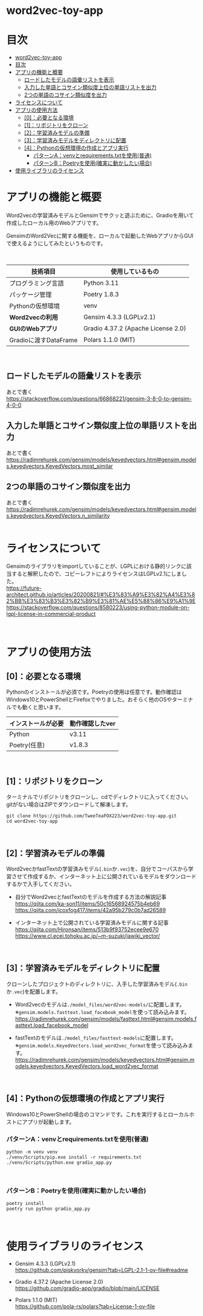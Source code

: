 # word2vec-toy-app


# 目次
- [word2vec-toy-app](#word2vec-toy-app)
- [目次](#目次)
- [アプリの機能と概要](#アプリの機能と概要)
  - [ロードしたモデルの語彙リストを表示](#ロードしたモデルの語彙リストを表示)
  - [入力した単語とコサイン類似度上位の単語リストを出力](#入力した単語とコサイン類似度上位の単語リストを出力)
  - [2つの単語のコサイン類似度を出力](#2つの単語のコサイン類似度を出力)
- [ライセンスについて](#ライセンスについて)
- [アプリの使用方法](#アプリの使用方法)
  - [\[0\]：必要となる環境](#0必要となる環境)
  - [\[1\]：リポジトリをクローン](#1リポジトリをクローン)
  - [\[2\]：学習済みモデルの準備](#2学習済みモデルの準備)
  - [\[3\]：学習済みモデルをディレクトリに配置](#3学習済みモデルをディレクトリに配置)
  - [\[4\]：Pythonの仮想環境の作成とアプリ実行](#4pythonの仮想環境の作成とアプリ実行)
    - [パターンA：venvとrequirements.txtを使用(普通)](#パターンavenvとrequirementstxtを使用普通)
    - [パターンB：Poetryを使用(確実に動かしたい場合)](#パターンbpoetryを使用確実に動かしたい場合)
- [使用ライブラリのライセンス](#使用ライブラリのライセンス)


# アプリの機能と概要
Word2vecの学習済みモデルとGensimでサクッと遊ぶために、Gradioを用いて作成したローカル用のWebアプリです。  
  
GensimのWord2Vecに関する機能を、ローカルで起動したWebアプリからGUIで使えるようにしてみたというものです。  
  
<br>  
  
| 技術項目                          | 使用しているもの             |
| --------------------------------- | ---------------------------- |
| プログラミング言語                | Python 3.11           |
| パッケージ管理        | Poetry 1.8.3                          |
| Pythonの仮想環境                  | venv                         |
| **Word2vecの利用** | Gensim 4.3.3 (LGPLv2.1)                      |
| **GUIのWebアプリ** | Gradio 4.37.2 (Apache License 2.0)                      |
| Gradioに渡すDataFrame | Polars 1.1.0 (MIT) |
  
<br>    

## ロードしたモデルの語彙リストを表示
あとで書く  
https://stackoverflow.com/questions/66868221/gensim-3-8-0-to-gensim-4-0-0  
  
## 入力した単語とコサイン類似度上位の単語リストを出力
あとで書く  
https://radimrehurek.com/gensim/models/keyedvectors.html#gensim.models.keyedvectors.KeyedVectors.most_similar
  
## 2つの単語のコサイン類似度を出力
あとで書く  
https://radimrehurek.com/gensim/models/keyedvectors.html#gensim.models.keyedvectors.KeyedVectors.n_similarity  
<br>    
  
# ライセンスについて
Gensimのライブラリをimportしていることが、LGPLにおける静的リンクに該当すると解釈したので、コピーレフトによりライセンスはLGPLv2.1にしました。  
https://future-architect.github.io/articles/20200821/#%E3%83%A9%E3%82%A4%E3%82%BB%E3%83%B3%E3%82%B9%E3%81%AE%E5%88%86%E9%A1%9E  
https://stackoverflow.com/questions/8580223/using-python-module-on-lgpl-license-in-commercial-product  
  
<br>  
  
# アプリの使用方法 
## [0]：必要となる環境

Pythonのインストールが必須です。Poetryの使用は任意です。動作確認はWindows10とPowerShellとFirefoxでやりました。おそらく他のOSやターミナルでも動くと思います。
  
| インストールが必要 | 動作確認したver |
| ---------------------- | --------------- |
| Python                     | v3.11         |
| Poetry(任意)                | v1.8.3        |
  
<br>  
  
## [1]：リポジトリをクローン
ターミナルでリポジトリをクローンし、cdでディレクトリに入ってください。gitがない場合はZIPでダウンロードして解凍します。
```
git clone https://github.com/TweeTeaFOX223/word2vec-toy-app.git
cd word2vec-toy-app
```
  
<br>  
  
## [2]：学習済みモデルの準備
Word2vecかfastTextの学習済みモデル(`.bin`か`.vec`)を、自分でコーパスから学習させて作成するか、インターネット上に公開されているモデルをダウンロードするかで入手してください。

- 自分でWord2vecとfastTextのモデルを作成する方法の解説記事  
https://qiita.com/ka-son11/items/50c16568924575b4eb69  
https://qiita.com/icoxfog417/items/42a95b279c0b7ad26589  

- インターネット上で公開されている学習済みモデルに関する記事  
https://qiita.com/Hironsan/items/513b9f93752ecee9e670  
https://www.cl.ecei.tohoku.ac.jp/~m-suzuki/jawiki_vector/  
  
<br>  
  
## [3]：学習済みモデルをディレクトリに配置
クローンしたプロジェクトのディレクトリに、入手した学習済みモデル(`.bin`か`.vec`)を配置します。

- Word2vecのモデルは`./model_files/word2vec-models/`に配置します。※`gensim.models.fasttext.load_facebook_model`を使って読み込みます。  
https://radimrehurek.com/gensim/models/fasttext.html#gensim.models.fasttext.load_facebook_model  
  
- fastTextのモデルは`./model_files/fasttext-models`に配置します。※`gensim.models.KeyedVectors.load_word2vec_format`を使って読み込みます。  
https://radimrehurek.com/gensim/models/keyedvectors.html#gensim.models.keyedvectors.KeyedVectors.load_word2vec_format  

  
<br>  
  
## [4]：Pythonの仮想環境の作成とアプリ実行
Windows10とPowerShellの場合のコマンドです。これを実行するとローカルホストにアプリが起動します。  

### パターンA：venvとrequirements.txtを使用(普通)
```
python -m venv venv
./venv/Scripts/pip.exe install -r requirements.txt
./venv/Scripts/python.exe gradio_app.py
```
  
<br>  
  
### パターンB：Poetryを使用(確実に動かしたい場合)
```
poetry install
poetry run python gradio_app.py
```
  
<br>  
  
# 使用ライブラリのライセンス

- Gensim 4.3.3 (LGPLv2.1)  
https://github.com/piskvorky/gensim?tab=LGPL-2.1-1-ov-file#readme

- Gradio 4.37.2 (Apache License 2.0)  
https://github.com/gradio-app/gradio/blob/main/LICENSE

- Polars 1.1.0 (MIT)  
https://github.com/pola-rs/polars?tab=License-1-ov-file